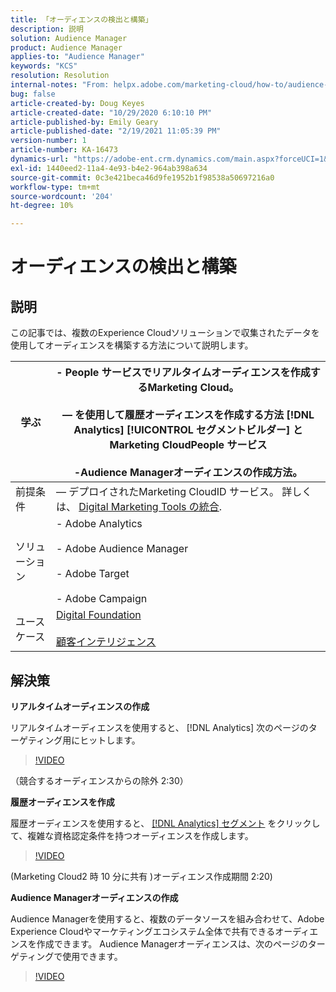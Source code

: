 ```yaml
---
title: 「オーディエンスの検出と構築」
description: 説明
solution: Audience Manager
product: Audience Manager
applies-to: "Audience Manager"
keywords: "KCS"
resolution: Resolution
internal-notes: "From: helpx.adobe.com/marketing-cloud/how-to/audience-discovery.html"
bug: false
article-created-by: Doug Keyes
article-created-date: "10/29/2020 6:10:10 PM"
article-published-by: Emily Geary
article-published-date: "2/19/2021 11:05:39 PM"
version-number: 1
article-number: KA-16473
dynamics-url: "https://adobe-ent.crm.dynamics.com/main.aspx?forceUCI=1&pagetype=entityrecord&etn=knowledgearticle&id=279bbdfa-111a-eb11-a813-000d3a5937f3"
exl-id: 1440eed2-11a4-4e93-b4e2-964ab398a634
source-git-commit: 0c3e421beca46d9fe1952b1f98538a50697216a0
workflow-type: tm+mt
source-wordcount: '204'
ht-degree: 10%

---
```


# オーディエンスの検出と構築

## 説明


この記事では、複数のExperience Cloudソリューションで収集されたデータを使用してオーディエンスを構築する方法について説明します。


| 学ぶ | - People サービスでリアルタイムオーディエンスを作成するMarketing Cloud。<br><br> — を使用して履歴オーディエンスを作成する方法 [!DNL Analytics] [!UICONTROL セグメントビルダー] とMarketing CloudPeople サービス<br><br>-Audience Managerオーディエンスの作成方法。 |
| --- | --- |
| 前提条件 |  — デプロイされたMarketing CloudID サービス。 詳しくは、 [Digital Marketing Tools の統合](https://helpx.adobe.com/marketing-cloud/how-to/tool-integration.html). |
| ソリューション | - Adobe Analytics<br><br>- Adobe Audience Manager<br><br>- Adobe Target<br><br>- Adobe Campaign |
| ユースケース | [Digital Foundation](https://helpx.adobe.com/marketing-cloud/how-to/digital-foundation.html)<br><br>[顧客インテリジェンス](https://helpx.adobe.com/marketing-cloud/how-to/customer-intelligence.html) |





## 解決策


<b>リアルタイムオーディエンスの作成</b>

リアルタイムオーディエンスを使用すると、 [!DNL Analytics] 次のページのターゲティング用にヒットします。




>[!VIDEO](https://video.tv.adobe.com/v/17804t1/)


（競合するオーディエンスからの除外 2:30）



<b>履歴オーディエンスを作成</b>

履歴オーディエンスを使用すると、 [[!DNL Analytics] セグメント](https://marketing.adobe.com/resources/help/ja_JP/analytics/segment/) をクリックして、複雑な資格認定条件を持つオーディエンスを作成します。




>[!VIDEO](https://video.tv.adobe.com/v/17805/)


(Marketing Cloud2 時 10 分に共有 )オーディエンス作成期間 2:20)

<b>Audience Managerオーディエンスの作成</b>

Audience Managerを使用すると、複数のデータソースを組み合わせて、Adobe Experience Cloudやマーケティングエコシステム全体で共有できるオーディエンスを作成できます。 Audience Managerオーディエンスは、次のページのターゲティングで使用できます。




>[!VIDEO](https://video.tv.adobe.com/v/18113t1/)
